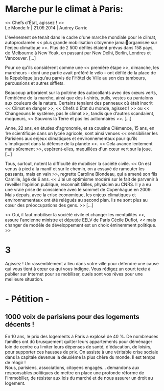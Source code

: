 # Marche pur le climat à Paris:  
<< Chefs d'État, agissez ! >>  
Le Monde.fr | 21.09.2014 | Audrey Garric  

L'événement se tenait dans le cadre d'une <VueCustomTooltip label="行進" abbreviation >marche</VueCustomTooltip> mondiale pour le climat, autoproclamée << plus grande <VueCustomTooltip label="動員" abbreviation >mobilisation</VueCustomTooltip> <VueCustomTooltip label="市民" abbreviation >citoyenne</VueCustomTooltip> jamai<VueCustomTooltip label="組織化された" abbreviation >orgamisée</VueCustomTooltip> sur l'<VueCustomTooltip label="争点" abbreviation >enjeu</VueCustomTooltip> climatique >>. Plus de 2 500 <VueCustomTooltip label="行進" abbreviation >défilés</VueCustomTooltip> étaient <VueCustomTooltip label="予定する、計画する[prévoir の過去分詞、複数]" abbreviation >prévus</VueCustomTooltip> dans 158 pays, de Melbourne à New Youk, en passant par New Delhi, Berlin, Londres et Vancouver. [...]  

Pour ce qu'ils considèrent comme une << première étape >>, dimanche, les <VueCustomTooltip label="デモ参加者" abbreviation >marcheurs</VueCustomTooltip> - dont une partie avait préféré le vélo - ont défilé de la place de la République jusqu'au <VueCustomTooltip label="広場" abbreviation >parvis</VueCustomTooltip> de l'Hôtel de Ville <VueCustomTooltip label="騒々しく、慎みなく" abbreviation >au son des tambours</VueCustomTooltip>, <VueCustomTooltip label="打楽器" abbreviation >percussions</VueCustomTooltip> et autres <VueCustomTooltip label="ホイッスル" abbreviation >sifflets</VueCustomTooltip>.  

Beaucoup arboraient sur la poitrine des autocollants avec des cœurs verts, l'emblème de la marche, <VueCustomTooltip label="同様に" abbreviation >ainsi que</VueCustomTooltip> des t-shirts, <VueCustomTooltip label="セーター" abbreviation >pulls</VueCustomTooltip>, vestes ou pantalons aux couleurs de la nature. <VueCustomTooltip label="ある人々、何人か" abbreviation >Certains</VueCustomTooltip> <VueCustomTooltip label="つかんでいる、持っている、握っている" abbreviation >tenaient</VueCustomTooltip> des panneaux où était inscrit << Climat en danger >>, << Chefs d'État du monde, agissez ! >> ou << Changeouns le système, pas le climat >>, <VueCustomTooltip label="であるのに、する一方で" abbreviation >tandis que</VueCustomTooltip> d'autres <VueCustomTooltip label="１音１音区切ってはっきりと発音する [scander]" abbreviation >scandaient</VueCustomTooltip>, <VueCustomTooltip label="嘲るような" abbreviation >moqueurs</VueCustomTooltip>, << <VueCustomTooltip label="救う [sauver]" abbreviation >Sauvons</VueCustomTooltip> la Terre et pas les <VueCustomTooltip label="株主" abbreviation >actionnaires</VueCustomTooltip> >>. [...]  

Anne, 22 ans, en études d'<VueCustomTooltip label="農学" abbreviation >agronomie</VueCustomTooltip>, et sa cousine Clémence, 15 ans, en 1re scientifique dans un lycée <VueCustomTooltip label="農学の" abbreviation >agricole</VueCustomTooltip>, sont ainsi venues << <VueCustomTooltip label="関心を高める" abbreviation >sensibiliser</VueCustomTooltip> les Parisiens aux enjeux climatiques et environnementaux pour qu'ils <VueCustomTooltip label="本格的に関わる" abbreviation >s'impliquent dans</VueCustomTooltip> la défense de la planète >>.  << <VueCustomTooltip label="それ" abbreviation >Cela</VueCustomTooltip> <VueCustomTooltip label="前進" abbreviation >avance</VueCustomTooltip> lentement mais <VueCustomTooltip label="確かな" abbreviation >sûrement</VueCustomTooltip> >>, espèrent-elles, maquillées d'un cœur vert sur la <VueCustomTooltip label="頬" abbreviation >joue</VueCustomTooltip>. [...]  

Tous, surtout, notent la difficulté de mobiliser la société civile. << On est venus à pied à la <VueCustomTooltip label="デモ、manifestation の略" abbreviation >manif</VueCustomTooltip> et sur le chemin, on a essayé de <VueCustomTooltip label="再集結する" abbreviation >rameuter</VueCustomTooltip> les <VueCustomTooltip label="通行人" abbreviation >passants</VueCustomTooltip>, mais <VueCustomTooltip label="むだに、むなしく" abbreviation >en vain</VueCustomTooltip> >>, regrette Caroline Blondeau, qui a amené son fils Camille, âgé de 6 ans. << J'ai un optimisme modéré sur <VueCustomTooltip label="〜すること、〜という行為" abbreviation >le fait de</VueCustomTooltip> parvenir à réveiller l'opinion publique, reconnaît Gilles, physicien au <VueCustomTooltip label="フランス国立科学研究センター" abbreviation >CNRS</VueCustomTooltip>. Il y a eu une vraie prise de conscience avec le sommet de Copenhague en 2009. Mais depuis, avec la crise économique, les enjeux climatiques et environnementaux ont été <VueCustomTooltip label="追いやる" abbreviation >relégués</VueCustomTooltip> au second plan. Ils ne sont plus au cœur des <VueCustomTooltip label="関心事、心配事" abbreviation >préoccupations</VueCustomTooltip> des gens. >> [...]  

<< Oui, il faut mobiliser la société civile et changer les mentailités >>, <VueCustomTooltip label="断言する" abbreviation >assure</VueCustomTooltip> l'ancienne ministre et <VueCustomTooltip label="代表" abbreviation >députée</VueCustomTooltip> <VueCustomTooltip label="緑の党" abbreviation >EELV</VueCustomTooltip> de Paris Cécile Duflot, << mais changer de modèle de développement est un choix <VueCustomTooltip label="著しく" abbreviation >éminemment</VueCustomTooltip> politique. >>

# 3
Agissez ! Un <VueCustomTooltip label="集会、結集、団結、連合" abbreviation >rassemblement</VueCustomTooltip> <VueCustomTooltip label="行われる" abbreviation >a lieu</VueCustomTooltip> dans votre ville pour défendre une cause qui vous tient à cœur ou qui vous <VueCustomTooltip label="憤慨させる" abbreviation >indigne</VueCustomTooltip>. Vous rédigez un court texte à publier sur Internet pour se mobiliser, quels sont vos rêves pour une meilleure situation.

# - Pétition -
## 1000 voix de parisiens pour des logements décents !
En 10 ans, le prix des logements à Paris a explosé de 40 %. De nombreuses familles ont dû brusquement quitter leurs appartements pour déménager loin de centre ou limiter leurs dépenses de santé, d'éducation, de loisirs, pour supporter ces hausses de prix. On assiste à une véritable crise sociale dans la capitale devenue la deuxième la plus chère du monde. Il est temps de réagir !  
Nous, parisiens, associations, citoyens engagés... demandons aux responsables politiques de mettre en place une profonde réforme de l'immobiller, de résister aux lois du marché et de nous assurer un droit au logement.
